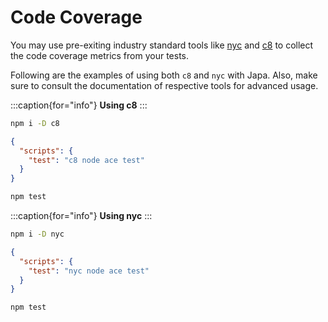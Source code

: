 # Code Coverage

You may use pre-exiting industry standard tools like [nyc](https://www.npmjs.com/package/nyc) and [c8](https://github.com/bcoe/c8) to collect the code coverage metrics from your tests.

Following are the examples of using both `c8` and `nyc` with Japa. Also, make sure to consult the documentation of respective tools for advanced usage.


:::caption{for="info"}
**Using c8**
:::

```sh
npm i -D c8
```

```json
{
  "scripts": {
    "test": "c8 node ace test"
  }
}
```

```sh
npm test
```

:::caption{for="info"}
**Using nyc**
:::

```sh
npm i -D nyc
```

```json
{
  "scripts": {
    "test": "nyc node ace test"
  }
}
```

```sh
npm test
```
